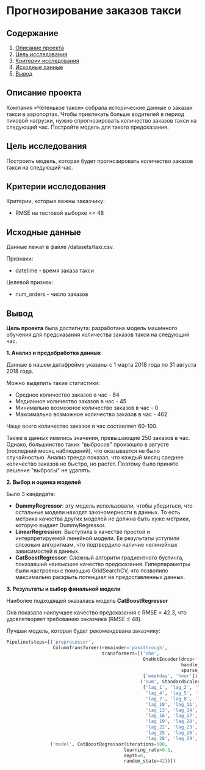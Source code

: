 # Прогнозирование заказов такси

## Содержание
1. [Описание проекта](#описание-проекта)
2. [Цель исследования](#цель-исследования)
3. [Критерии исследования](#критерии-исследования)
4. [Исходные данные](#исходные-данные)
5. [Вывод](#вывод)

<a id="описание-проекта"></a>
## Описание проекта

Компания «Чётенькое такси» собрала исторические данные о заказах такси в аэропортах. Чтобы привлекать больше водителей в период пиковой нагрузки, нужно спрогнозировать количество заказов такси на следующий час. Постройте модель для такого предсказания.

<a id="цель-исследования"></a>
## Цель исследования

Построить модель, которая будет прогнозировать количество заказов такси на следующий час.

<a id="критерии-исследования"></a>
## Критерии исследования

Критерии, которые важны заказчику:
* RMSE на тестовой выборке <= 48

<a id="исходные-данные"></a>
## Исходные данные

Данные лежат в файле /datasets/taxi.csv.  

Признаки:
* datetime - время заказа такси

Целевой признак:
* num_orders - число заказов

<a id="вывод"></a>
## Вывод 

**Цель проекта** была достигнута: разработана модель машинного обучения для предсказания количества заказов такси на следующий час.

**1. Анализ и предобработка данных**

Данные в нашем датафрейме указаны с 1 марта 2018 года по 31 августа 2018 года.

Можно выделить такие статистики:
* Среднее количество заказов в час - 84
* Медианное количество заказов в час - 45
* Минимально возможное количество заказов в час - 0
* Максимально возможное количество заказов в час - 462

Чаще всего количество заказов в час составляет 60-100. 

Также в данных имелись значения, превышающие 250 заказов в час. Однако, большинство таких "выбросов" произошло в августе (последний месяц наблюдений), что оказывается не было случайностью. Анализ тренда показал, что каждый месяц среднее количество заказов не быстро, но растет. Поэтому было принято решение "выбросы" не удалять.

**2. Выбор и оценка моделей**

Было 3 кандидата:

* **DummyRegressor**: эту модель использовали, чтобы убедиться, что остальные модели находят закономерности в данных. То есть метрика качества других моделей не должна быть хуже метрики, которую выдает DummyRegressor.
* **LinearRegression**: Выступила в качестве простой и интерпретируемой линейной модели. Ее результаты уступили сложным алгоритмам, что подтвердило наличие нелинейных зависимостей в данных.
* **CatBoostRegressor**: Сложный алгоритм градиентного бустинга, показавший наивысшее качество предсказания. Гиперпараметры были настроены с помощью GridSearchCV, что позволило максимально раскрыть потенциал на предоставленных данных.

**3. Результаты и выбор финальной модели**

Наиболее подходящей оказалась модель **CatBoostRegressor**

Она показала наилучшее качество предсказания с RMSE = 42.3, что удовлетворяет требованию заказчика (RMSE ≤ 48).

Лучшая модель, которая будет рекомендована заказчику:

```python
Pipeline(steps=[('preprocessor',
                 ColumnTransformer(remainder='passthrough',
                                   transformers=[('ohe',
                                                  OneHotEncoder(drop='first',
                                                                handle_unknown='ignore',
                                                                sparse_output=False),
                                                  ['weekday', 'hour']),
                                                 ('num', StandardScaler(),
                                                  ['lag_1', 'lag_2', 'lag_3',
                                                   'lag_4', 'lag_5', 'lag_6',
                                                   'lag_7', 'lag_8', 'lag_9',
                                                   'lag_10', 'lag_11', 'lag_12',
                                                   'lag_13', 'lag_14', 'lag_15',
                                                   'lag_16', 'lag_17', 'lag_18',
                                                   'lag_19', 'lag_20', 'lag_21',
                                                   'lag_22', 'lag_23', 'lag_24',
                                                   'lag_25', 'lag_26', 'lag_27',
                                                   'lag_28', 'lag_29', 'lag_30', ...])])),
                ('model', CatBoostRegressor(iterations=500, 
                                           learning_rate=0.1, 
                                           depth=6, 
                                           random_state=42))])
